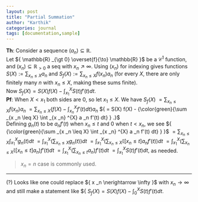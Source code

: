 ```yaml
---
layout: post
title: "Partial Summation"
author: "Karthik"
categories: journal
tags: [documentation,sample]
---
```


**Th**: Consider a sequence ${ (a _n) \subseteq \mathbb{R} }.$   
Let ${ \mathbb{R} _{\gt 0} \overset{f}{\to} \mathbb{R} }$ be a ${ \mathcal{C} ^{1} }$ function, and ${ (x _n) \subseteq \mathbb{R} _{\gt 0} }$ a seq with ${ x _n \nearrow \infty }.$ Using ${ (x _n)}$ for indexing gives functions ${ S(X) := \sum _{x _n \leq X} a _n }$ and ${ S _f (X) := \sum _{x _n \leq X} f(x _n) a _n }$ (for every ${ X },$ there are only finitely many ${ n }$ with ${ x _n \leq X },$ making these sums finite).   
Now ${ S _f (X) = S(X) f(X) - \int _{x _1} ^{X} S(t) f'(t) dt . }$   
**Pf**: When ${ X \lt x _1 }$ both sides are ${ 0 },$ so let ${ x _1 \leq X }.$ We have ${ S _f (X) }$ ${ = \sum _{x _n \leq X} f(x _n) a _n }$ ${ = \sum _{x _n \leq X} \left( f(X) - \int _{x _n} ^{X} f'(t) dt  \right) a _n }$ ${ = S(X) f(X) - {\color{green}{\sum _{x _n \leq X} \int _{x _n} ^{X}  a _n f'(t) dt} } .}$   
Defining ${ g _n (t) }$ to be ${ a _n f '(t) }$ when ${ x _n \leq t }$ and ${ 0 }$ when ${ t \lt x _n },$ we see ${ {\color{green}{\sum _{x _n \leq X} \int _{x _n} ^{X}  a _n f'(t) dt} } }$ ${ = \sum _{x _n \leq X} \int _{x _1} ^{X} g _n (t) dt  }$ ${ = \int _{x _1} ^{X} \left( \sum _{x _n \leq X} g _n (t) \right)dt   }$ ${ = \int _{x _1} ^{X} \left( \sum _{x _n \leq X}  \mathbb{I}[ x _n \leq t ] a _n f'(t) \right) dt }$ ${ = \int _{x _1} ^{X} \left( \sum _{x _n \leq X} \mathbb{I}[x _n \leq t] a _n \right) f'(t) dt }$ ${ = \int _{x _1} ^{X} \left( \sum _{x _n \leq t} a _n \right) f '(t) dt }$ ${ = \int _{x _1} ^{X} S(t) f'(t) dt },$ as needed. 

> ${ x _n = n }$ case is commonly used. 

---

(?) Looks like one could replace ${ x _n \nerightarrow \infty }$ with ${ x _n \to \infty }$ and still make a statement like ${ ${ S _f (X) = S(X) f(X) - \int _{0} ^{X} S(t) f'(t) dt . }$
